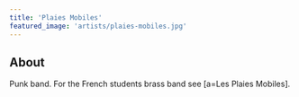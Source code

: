 ```yaml
---
title: 'Plaies Mobiles'
featured_image: 'artists/plaies-mobiles.jpg'
---
```


## About

Punk band.
For the French students brass band see [a=Les Plaies Mobiles].

